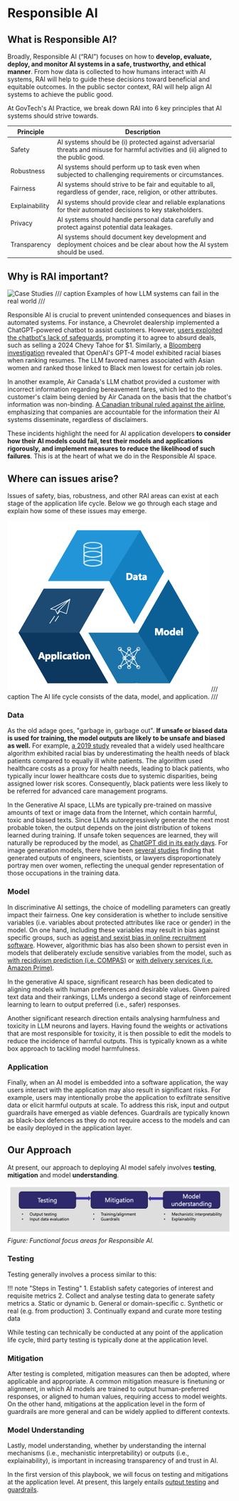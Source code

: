 # Responsible AI

## What is Responsible AI?

Broadly, Responsible AI (“RAI”) focuses on how to **develop, evaluate, deploy, and monitor AI systems in a safe, trustworthy, and ethical manner**. From how data is collected to how humans interact with AI systems, RAI will help to guide these decisions toward beneficial and equitable outcomes. In the public sector context, RAI will help align AI systems to achieve the public good.

At GovTech's AI Practice, we break down RAI into 6 key principles that AI systems should strive towards. 

| Principle    | Description |
|--------------|-------------|
| Safety       | AI systems should be (i) protected against adversarial threats and misuse for harmful activities and (ii) aligned to the public good. |
| Robustness   | AI systems should perform up to task even when subjected to challenging requirements or circumstances. |
| Fairness     | AI systems should strive to be fair and equitable to all, regardless of gender, race, religion, or other attributes. |
| Explainability | AI systems should provide clear and reliable explanations for their automated decisions to key stakeholders. |
| Privacy      | AI systems should handle personal data carefully and protect against potential data leakages. |
| Transparency | AI systems should document key development and deployment choices and be clear about how the AI system should be used. |

## Why is RAI important?

![Case Studies](../images/rai-case-studies.png)
/// caption
Examples of how LLM systems can fail in the real world
///

Responsible AI is crucial to prevent unintended consequences and biases in automated systems. For instance, a Chevrolet dealership implemented a ChatGPT-powered chatbot to assist customers. However, [users exploited the chatbot's lack of safeguards](https://venturebeat.com/ai/a-chevy-for-1-car-dealer-chatbots-show-perils-of-ai-for-customer-service/), prompting it to agree to absurd deals, such as selling a 2024 Chevy Tahoe for $1. Similarly, a [Bloomberg investigation](https://www.bloomberg.com/graphics/2024-openai-gpt-hiring-racial-discrimination/?leadSource=uverify%20wall) revealed that OpenAI's GPT-4 model exhibited racial biases when ranking resumes. The LLM favored names associated with Asian women and ranked those linked to Black men lowest for certain job roles. 

In another example, Air Canada's LLM chatbot provided a customer with incorrect information regarding bereavement fares, which led to the customer's claim being denied by Air Canada on the basis that the chatbot's information was non-binding. [A Canadian tribunal ruled against the airline](https://aibusiness.com/nlp/air-canada-held-responsible-for-chatbot-s-hallucinations-), emphasizing that companies are accountable for the information their AI systems disseminate, regardless of disclaimers. ​

These incidents highlight the need for AI application developers **to consider how their AI models could fail, test their models and applications rigorously, and implement measures to reduce the likelihood of such failures**. This is at the heart of what we do in the Responsible AI space.

## Where can issues arise?

Issues of safety, bias, robustness, and other RAI areas can exist at each stage of the application life cycle. Below we go through each stage and explain how some of these issues may emerge.

![AI Cycle](images/ai_cycle.png)
/// caption
The AI life cycle consists of the data, model, and application.
///

### Data

As the old adage goes, "garbage in, garbage out". **If unsafe or biased data is used for training, the model outputs are likely to be unsafe and biased as well.** For example, ​[a 2019 study](https://www.washingtonpost.com/health/2019/10/24/racial-bias-medical-algorithm-favors-white-patients-over-sicker-black-patients/) revealed that a widely used healthcare algorithm exhibited racial bias by underestimating the health needs of black patients compared to equally ill white patients. The algorithm used healthcare costs as a proxy for health needs, leading to black patients, who typically incur lower healthcare costs due to systemic disparities, being assigned lower risk scores. Consequently, black patients were less likely to be referred for advanced care management programs.

In the Generative AI space, LLMs are typically pre-trained on massive amounts of text or image data from the Internet, which contain harmful, toxic and biased texts. Since LLMs autoregressively generate the next most probable token, the output depends on the joint distribution of tokens learned during training. If unsafe token sequences are learned, they will naturally be reproduced by the model, as [ChatGPT did in its early days](https://www.bloomberg.com/news/newsletters/2022-12-08/chatgpt-open-ai-s-chatbot-is-spitting-out-biased-sexist-results). For image generation models, there have been [several studies](https://www.cigionline.org/articles/generative-ai-tools-are-perpetuating-harmful-gender-stereotypes/) finding that generated outputs of engineers, scientists, or lawyers disproportionately portray men over women, reflecting the unequal gender representation of those occupations in the training data.

### Model

In discriminative AI settings, the choice of modelling parameters can greatly impact their fairness. One key consideration is whether to include sensitive variables (i.e. variables about protected attributes like race or gender) in the model. On one hand, including these variables may result in bias against specific groups, such as [ageist and sexist bias in online recruitment software](https://www.reuters.com/legal/tutoring-firm-settles-us-agencys-first-bias-lawsuit-involving-ai-software-2023-08-10/). However, algorithmic bias has also been shown to persist even in models that deliberately exclude sensitive variables from the model, such as [with recidivism prediction (i.e. COMPAS)](https://www.propublica.org/article/machine-bias-risk-assessments-in-criminal-sentencing) or [with delivery services (i.e. Amazon Prime)](https://www.bloomberg.com/graphics/2016-amazon-same-day/).

In the generative AI space, significant research has been dedicated to aligning models with human preferences and desirable values. Given paired text data and their rankings, LLMs undergo a second stage of reinforcement learning to learn to output preferred (i.e., safer) responses. 

Another significant research direction entails analysing harmfulness and toxicity in LLM neurons and layers. Having found the weights or activations that are most responsible for toxicity, it is then possible to edit the models to reduce the incidence of harmful outputs. This is typically known as a white box approach to tackling model harmfulness. 

### Application

Finally, when an AI model is embedded into a software application, the way users interact with the application may also result in significant risks. For example, users may intentionally probe the application to exfiltrate sensitive data or elicit harmful outputs at scale. To address this risk, input and output guardrails have emerged as viable defences. Guardrails are typically known as black-box defences as they do not require access to the models and can be easily deployed in the application layer. 

## Our Approach

At present, our approach to deploying AI model safely involves **testing**, **mitigation** and model **understanding**. 

![Approach](images/approach_focus.png)
_Figure: Functional focus areas for Responsible AI._


### Testing 

Testing generally involves a process similar to this:

!!! note "Steps in Testing"
    1. Establish safety categories of interest and requisite metrics
    2. Collect and analyse testing data to generate safety metrics
        a. Static or dynamic 
        b. General or domain-specific
        c. Synthetic or real (e.g. from production)
    3. Continually expand and curate more testing data

While testing can technically be conducted at any point of the application life cycle, third party testing is typically done at the application level. 

### Mitigation

After testing is completed, mitigation measures can then be adopted, where applicable and appropriate. A common mitigation measure is finetuning or alignment, in which AI models are trained to output human-preferred responses, or aligned to human values, requiring access to model weights. On the other hand, mitigations at the application level in the form of guardrails are more general and can be widely applied to different contexts. 

### Model Understanding

Lastly, model understanding, whether by understanding the internal mechanisms (i.e., mechanistic interpretability) or outputs (i.e., explainability), is important in increasing transparency of and trust in AI. 

In the first version of this playbook, we will focus on testing and mitigations at the application level. At present, this largely entails [output testing](testing.md) and [guardrails](guardrails.md).
